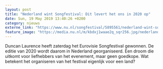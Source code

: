 ```yaml
---
layout: post
title: "Nederland wint Songfestival: Dit levert het ons in 2020 op"
date: Sun, 19 May 2019 13:40:26 +0200
category: nieuws
externe_link: "https://www.nu.nl/songfestival/5895561/nederland-wint-songfestival-dit-levert-het-ons-in-2020-op.html"
feature_image: "https://media.nu.nl/m/kbdxj1waae2q_sqr256.jpg/nederland-wint-songfestival-dit-levert-het-ons-in-2020-op.jpg"
---
```


Duncan Laurence heeft zaterdag het Eurovisie Songfestival gewonnen. De editie van 2020 wordt daarom in Nederland georganiseerd. Een droom die uitkomt voor liefhebbers van het evenement, maar geen goedkope. Wat betekent het organiseren van het festival eigenlijk voor een land?
